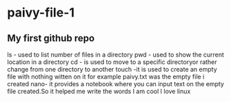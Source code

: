# paivy-file-1
## My first github repo
ls - used to list number of files in a directory
pwd - used to show the current location in a directory
cd - is used to move to a specific directoryor rather change from one directory to another
touch -it  is used to create an empty file with nothing witten on it for example paivy.txt was the empty file i created
nano- it provides a notebook where you can input text on the empty file created.So it helped me write the words I am cool I love linux
